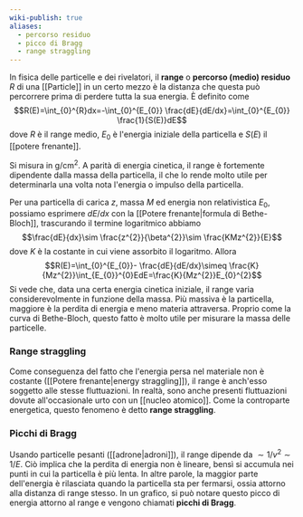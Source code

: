 ```yaml
---
wiki-publish: true
aliases:
  - percorso residuo
  - picco di Bragg
  - range straggling
---
```

In fisica delle particelle e dei rivelatori, il **range** o **percorso (medio) residuo** $R$ di una [[Particle]] in un certo mezzo è la distanza che questa può percorrere prima di perdere tutta la sua energia. È definito come
$$R(E)=\int_{0}^{R}dx=-\int_{0}^{E_{0}} \frac{dE}{dE/dx}=\int_{0}^{E_{0}} \frac{1}{S(E)}dE$$
dove $R$ è il range medio, $E_{0}$ è l'energia iniziale della particella e $S(E)$ il [[potere frenante]].

Si misura in g/cm$^{2}$. A parità di energia cinetica, il range è fortemente dipendente dalla massa della particella, il che lo rende molto utile per determinarla una volta nota l'energia o impulso della particella.

Per una particella di carica $z$, massa $M$ ed energia non relativistica $E_{0}$, possiamo esprimere $dE/dx$ con la [[Potere frenante|formula di Bethe-Bloch]], trascurando il termine logaritmico abbiamo
$$\frac{dE}{dx}\sim \frac{z^{2}}{\beta^{2}}\sim \frac{KMz^{2}}{E}$$
dove $K$ è la costante in cui viene assorbito il logaritmo. Allora
$$R(E)=\int_{0}^{E_{0}}- \frac{dE}{dE/dx}\simeq \frac{K}{Mz^{2}}\int_{E_{0}}^{0}EdE=\frac{K}{Mz^{2}}E_{0}^{2}$$
Si vede che, data una certa energia cinetica iniziale, il range varia considerevolmente in funzione della massa. Più massiva è la particella, maggiore è la perdita di energia e meno materia attraversa. Proprio come la curva di Bethe-Bloch, questo fatto è molto utile per misurare la massa delle particelle.
### Range straggling
Come conseguenza del fatto che l'energia persa nel materiale non è costante ([[Potere frenante|energy straggling]]), il range è anch'esso soggetto alle stesse fluttuazioni. In realtà, sono anche presenti fluttuazioni dovute all'occasionale urto con un [[nucleo atomico]]. Come la controparte energetica, questo fenomeno è detto **range straggling**.
### Picchi di Bragg
Usando particelle pesanti ([[adrone|adroni]]), il range dipende da $\sim1/v^{2}\sim1/E$. Ciò implica che la perdita di energia non è lineare, bensì si accumula nei punti in cui la particella è più lenta. In altre parole, la maggior parte dell'energia è rilasciata quando la particella sta per fermarsi, ossia attorno alla distanza di range stesso. In un grafico, si può notare questo picco di energia attorno al range e vengono chiamati **picchi di Bragg**.